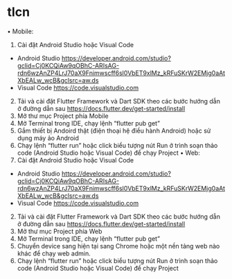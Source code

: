 # tlcn
•	Mobile:
1.	Cài đặt Android Studio hoặc Visual Code
-	Android Studio
https://developer.android.com/studio?gclid=Cj0KCQiAw9qOBhC-ARIsAG-rdn6wzAnZP4LrJ70aX9Fnimwscff6sl0VbET9xlMz_kRFuSKrW2EMjg0aAtXbEALw_wcB&gclsrc=aw.ds
-	Visual Code 
https://code.visualstudio.com
2.	Tải và cài đặt Flutter Framework và Dart SDK theo các bước hướng dẫn ở đường dẫn sau
https://docs.flutter.dev/get-started/install
3.	Mở thư mục Project phía Mobile
4.  Mở Terminal trong IDE, chạy lệnh “flutter pub get” 
5.	Gắm thiết bị Andoird thật (điện thoại hệ điều hành Android) hoặc sử dụng máy ảo Android
6.	Chạy lệnh “flutter run” hoặc click biểu tượng nút Run ở trình soạn thảo code (Android Studio hoặc Visual Code) để chạy Project
•	Web:
1.	Cài đặt Android Studio hoặc Visual Code
-	Android Studio
https://developer.android.com/studio?gclid=Cj0KCQiAw9qOBhC-ARIsAG-rdn6wzAnZP4LrJ70aX9Fnimwscff6sl0VbET9xlMz_kRFuSKrW2EMjg0aAtXbEALw_wcB&gclsrc=aw.ds
-	Visual Code 
https://code.visualstudio.com
2.	Tải và cài đặt Flutter Framework và Dart SDK theo các bước hướng dẫn ở đường dẫn sau
https://docs.flutter.dev/get-started/install
3.	Mở thư mục Project phía Web
4.  Mở Terminal trong IDE, chạy lệnh “flutter pub get” 
5.	Chuyển device sang hiện tại sang Chrome hoặc một nền tảng web nào khác để chạy web admin.
6.	Chạy lệnh “flutter run” hoặc click biểu tượng nút Run ở trình soạn thảo code (Android Studio hoặc Visual Code) để chạy Project
